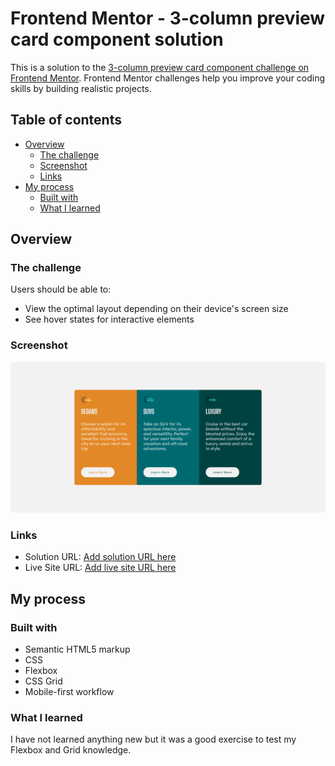 
# Frontend Mentor - 3-column preview card component solution

This is a solution to the [3-column preview card component challenge on Frontend Mentor](https://www.frontendmentor.io/challenges/3column-preview-card-component-pH92eAR2-). Frontend Mentor challenges help you improve your coding skills by building realistic projects.


## Table of contents
- [Overview](#overview)
  - [The challenge](#the-challenge)
  - [Screenshot](#screenshot)
  - [Links](#links)
- [My process](#my-process)
  - [Built with](#built-with)
  - [What I learned](#what-i-learned)

## Overview


### The challenge
Users should be able to:

- View the optimal layout depending on their device's screen size
- See hover states for interactive elements

### Screenshot
![](./screenshot.png)

### Links

- Solution URL: [Add solution URL here](https://github.com/brobert04/3ColumnPreviewCard)
- Live Site URL: [Add live site URL here](https://brobert04.github.io/3ColumnPreviewCard/)

## My process

### Built with

- Semantic HTML5 markup
- CSS 
- Flexbox
- CSS Grid
- Mobile-first workflow

### What I learned
I have not learned anything new but it was a good exercise to test my Flexbox and Grid knowledge.